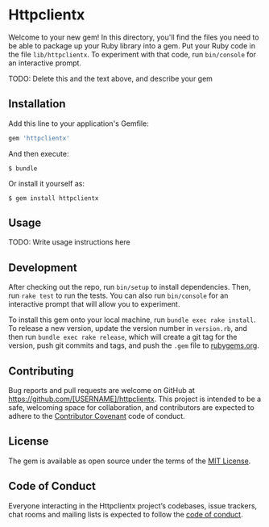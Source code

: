 # Httpclientx

Welcome to your new gem! In this directory, you'll find the files you need to be able to package up your Ruby library into a gem. Put your Ruby code in the file `lib/httpclientx`. To experiment with that code, run `bin/console` for an interactive prompt.

TODO: Delete this and the text above, and describe your gem

## Installation

Add this line to your application's Gemfile:

```ruby
gem 'httpclientx'
```

And then execute:

    $ bundle

Or install it yourself as:

    $ gem install httpclientx

## Usage

TODO: Write usage instructions here

## Development

After checking out the repo, run `bin/setup` to install dependencies. Then, run `rake test` to run the tests. You can also run `bin/console` for an interactive prompt that will allow you to experiment.

To install this gem onto your local machine, run `bundle exec rake install`. To release a new version, update the version number in `version.rb`, and then run `bundle exec rake release`, which will create a git tag for the version, push git commits and tags, and push the `.gem` file to [rubygems.org](https://rubygems.org).

## Contributing

Bug reports and pull requests are welcome on GitHub at https://github.com/[USERNAME]/httpclientx. This project is intended to be a safe, welcoming space for collaboration, and contributors are expected to adhere to the [Contributor Covenant](http://contributor-covenant.org) code of conduct.

## License

The gem is available as open source under the terms of the [MIT License](https://opensource.org/licenses/MIT).

## Code of Conduct

Everyone interacting in the Httpclientx project’s codebases, issue trackers, chat rooms and mailing lists is expected to follow the [code of conduct](https://github.com/[USERNAME]/httpclientx/blob/master/CODE_OF_CONDUCT.md).
